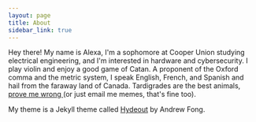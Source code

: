 ```yaml
---
layout: page
title: About
sidebar_link: true
---
```



<p>
  Hey there! My name is Alexa, I'm a sophomore at Cooper Union studying electrical engineering, and I'm interested in hardware and cybersecurity. I play violin and enjoy a good game of Catan. A proponent of the Oxford comma and the metric system, I speak English, French, and Spanish and hail from the faraway land of Canada. Tardigrades are the best animals, <a href="mailto:alexajakob@tutanota.com"> prove me wrong </a> (or just email me memes, that's fine too).
</p>
<p>  
  My theme is a Jekyll theme called <a href="https://github.com/fongandrew/hydeout">Hydeout</a> by Andrew Fong.
</p>
  
  

<!--To make pages show up in the sidebar, add `sidebar_link: true` to the front
matter.--!>
